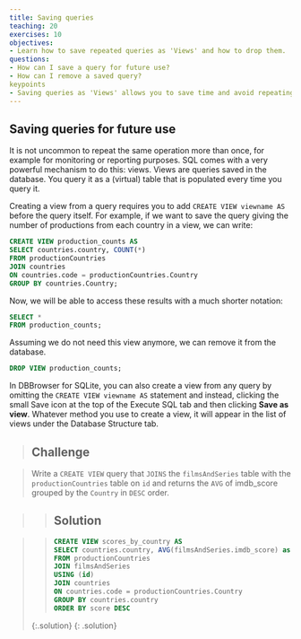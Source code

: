 ```yaml
---
title: Saving queries
teaching: 20
exercises: 10
objectives:
- Learn how to save repeated queries as 'Views' and how to drop them.
questions:
- How can I save a query for future use?
- How can I remove a saved query?
keypoints
- Saving queries as 'Views' allows you to save time and avoid repeating the same operation more than once.
---
```


## Saving queries for future use

It is not uncommon to repeat the same operation more than once, for example
for monitoring or reporting purposes. SQL comes with a very powerful mechanism
to do this: views. Views are queries saved in the database. You query it as a
(virtual) table that is populated every time you query it.

Creating a view from a query requires you to add `CREATE VIEW viewname AS`
before the query itself. For example, if we want to save the query giving
the number of productions from each country in a view, we can write:

```sql
CREATE VIEW production_counts AS
SELECT countries.country, COUNT(*)
FROM productionCountries
JOIN countries
ON countries.code = productionCountries.Country
GROUP BY countries.Country;
```

Now, we will be able to access these results with a much shorter notation:

```sql
SELECT *
FROM production_counts;
```

Assuming we do not need this view anymore, we can remove it from the database.

```sql
DROP VIEW production_counts;
```

In DBBrowser for SQLite, you can also create a view from any query by omitting
the `CREATE VIEW viewname AS` statement and instead, clicking the small Save
icon at the top of the Execute SQL tab and then clicking **Save as view**.
Whatever method you use to create a view, it will appear in the list of views
under the Database Structure tab.



> ## Challenge

> Write a `CREATE VIEW` query that `JOINS` the `filmsAndSeries` table with the
> `productionCountries` table on `id` and returns the `AVG` of imdb_score
> grouped by the `Country` in `DESC` order.


> > ## Solution

> > ```sql
> > CREATE VIEW scores_by_country AS
> > SELECT countries.country, AVG(filmsAndSeries.imdb_score) as score
> > FROM productionCountries
> > JOIN filmsAndSeries
> > USING (id)
> > JOIN countries
> > ON countries.code = productionCountries.Country
> > GROUP BY countries.country
> > ORDER BY score DESC
> > ```
> {:.solution}
{: .solution}




